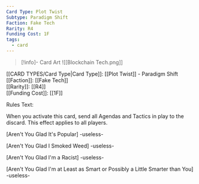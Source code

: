 ```yaml
---
Card Type: Plot Twist
Subtype: Paradigm Shift
Faction: Fake Tech
Rarity: R4
Funding Cost: 1F
tags:
  - card
---
```

> [!info]- Card Art
>![[Blockchain Tech.png]]

[[CARD TYPES/Card Type|Card Type]]: [[Plot Twist]] - Paradigm Shift  
[[Faction]]: [[Fake Tech]]  
[[Rarity]]: [[R4]]  
[[Funding Cost]]: [[1F]]  

Rules Text:  

When you activate this card, send all Agendas and Tactics in play to the discard. This effect applies to all players.  

[Aren't You Glad It's Popular] -useless-  

[Aren't You Glad I Smoked Weed] -useless-  

[Aren't You Glad I'm a Racist] -useless-  

[Aren't You Glad I'm at Least as Smart or Possibly a Little Smarter than You] -useless-  